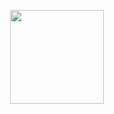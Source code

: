 <p align="center">
<img src="https://zdcohumppa-github-resources.s3.us-east-2.amazonaws.com/mother-ship/motherShip-Frontend.png" width=150px height="150px" />
<p/>

